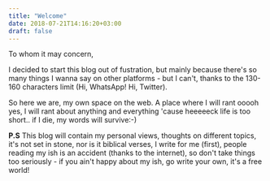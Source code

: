 ```yaml
---
title: "Welcome"
date: 2018-07-21T14:16:20+03:00
draft: false
---
```


To whom it may concern,

I decided to start this blog out of fustration, but mainly because there's so many things I wanna say on other platforms - 
but I can't, thanks to the 130-160 characters limit (Hi, WhatsApp! Hi, Twitter).

So here we are, my own space on the web. A place where I will rant ooooh yes, I will rant about anything and everything 
'cause heeeeeck life is too short.. if I die, my words will survive:-)

**P.S** This blog will contain my personal views, thoughts on different topics, 
it's not set in stone, nor is it biblical verses, I write for me (first), people reading my ish is an accident (thanks to the internet), 
so don't take things too seriously - if you ain't happy about my ish, go write your own, it's a free world!   
